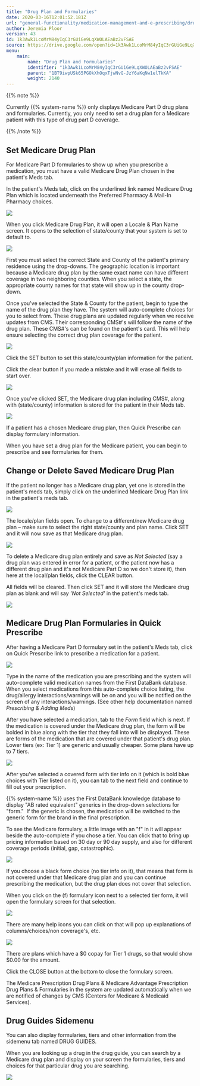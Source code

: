 ```yaml
---
title: "Drug Plan and Formularies"
date: 2020-03-16T12:01:52.181Z
url: "general-functionality/medication-management-and-e-prescribing/drug-plan-and-formularies.html"
author: Jeremia Ploor
version: 43
id: 1k3Awk1LcoMrM84yIqC3rGUiGe9LqXWOLAEaBz2vFSAE
source: https://drive.google.com/open?id=1k3Awk1LcoMrM84yIqC3rGUiGe9LqXWOLAEaBz2vFSAE
menu:
    main:
        name: "Drug Plan and Formularies"
        identifier: "1k3Awk1LcoMrM84yIqC3rGUiGe9LqXWOLAEaBz2vFSAE"
        parent: "1BT9iwpUSk65PGOkXhOqxTjwNvG-JzY6aKqNw1elTkKA"
        weight: 2140
---
```

{{% note %}}

Currently {{% system-name %}} only displays Medicare Part D drug plans and formularies. Currently, you only need to set a drug plan for a Medicare patient with this type of drug part D coverage.

{{% /note %}}


## Set Medicare Drug Plan

For Medicare Part D formularies to show up when you prescribe a medication, you must have a valid Medicare Drug Plan chosen in the patient's Meds tab.

In the patient's Meds tab, click on the underlined link named Medicare Drug Plan which is located underneath the Preferred Pharmacy & Mail-In Pharmacy choices.

![](../../external_files/41136b1822c66f1fe6ebdd008b01f4dc.png)

When you click Medicare Drug Plan, it will open a Locale & Plan Name screen. It opens to the selection of state/county that your system is set to default to.

![](../../external_files/01fc0af108bb6302f7fc9f2f6728233a.png)

First you must select the correct State and County of the patient's primary residence using the drop-downs. The geographic location is important because a Medicare drug plan by the same exact name can have different coverage in two neighboring counties. When you select a state, the appropriate county names for that state will show up in the county drop-down.

Once you've selected the State & County for the patient, begin to type the name of the drug plan they have. The system will auto-complete choices for you to select from. These drug plans are updated regularly when we receive updates from CMS. Their corresponding CMS#'s will follow the name of the drug plan. These CMS#'s can be found on the patient's card. This will help ensure selecting the correct drug plan coverage for the patient.

![](../../external_files/6392a87361cb8a3b938177fd36ec4d67.png)

Click the SET button to set this state/county/plan information for the patient.

Click the clear button if you made a mistake and it will erase all fields to start over.

![](../../external_files/60e464fdd41bcc8f34e8be2a777a7d98.png)

Once you've clicked SET, the Medicare drug plan including CMS#, along with (state/county) information is stored for the patient in their Meds tab.

![](../../external_files/25026cf45620a97eaef61b1dfd8b82f4.png)

If a patient has a chosen Medicare drug plan, then Quick Prescribe can display formulary information.

When you have set a drug plan for the Medicare patient, you can begin to prescribe and see formularies for them.

## Change or Delete Saved Medicare Drug Plan

If the patient no longer has a Medicare drug plan, yet one is stored in the patient's meds tab, simply click on the underlined Medicare Drug Plan link in the patient's meds tab.

![](../../external_files/e89a4355d85300076a4d93a9153eb0d3.png)

The locale/plan fields open. To change to a different/new Medicare drug plan – make sure to select the right state/county and plan name. Click SET and it will now save as that Medicare drug plan.

![](../../external_files/b595fae2ac8c75aae27ca5d0349286fb.png)

To delete a Medicare drug plan entirely and save as *Not Selected* (say a drug plan was entered in error for a patient, or the patient now has a different drug plan and it's not Medicare Part D so we don't store it), then here at the local/plan fields, click the CLEAR button.

All fields will be cleared. Then click SET and it will store the Medicare drug plan as blank and will say *‘Not Selected'* in the patient's meds tab.

![](../../external_files/bd9900b334d8191c9f52c40a341d3f83.png)

## Medicare Drug Plan Formularies in Quick Prescribe

After having a Medicare Part D formulary set in the patient's Meds tab, click on Quick Prescribe link to prescribe a medication for a patient.

![](../../external_files/3bbfb33488a5b0145ff78ce560361b99.png)

Type in the name of the medication you are prescribing and the system will auto-complete valid medication names from the First DataBank database. When you select medications from this auto-complete choice listing, the drug/allergy interactions/warnings will be on and you will be notified on the screen of any interactions/warnings. (See other help documentation named *Prescribing & Adding Meds*)

After you have selected a medication, tab to the *Form* field which is next. If the medication is covered under the Medicare drug plan, the form will be bolded in blue along with the tier that they fall into will be displayed. These are forms of the medication that are covered under that patient's drug plan. Lower tiers (ex: Tier 1) are generic and usually cheaper. Some plans have up to 7 tiers.

![](../../external_files/0d6f4e15b1b1141a84b66f0b9d597436.png)

After you've selected a covered form with tier info on it (which is bold blue choices with Tier listed on it), you can tab to the next field and continue to fill out your prescription.

{{% system-name %}} uses the First DataBank knowledge database to display "AB rated equivalent" generics in the drop-down selections for "form."  If the generic is chosen, the medication will be switched to the generic form for the brand in the final prescription.

To see the Medicare formulary, a little image with an "f" in it will appear beside the auto-complete if you chose a tier. You can click that to bring up pricing information based on 30 day or 90 day supply, and also for different coverage periods (initial, gap, catastrophic).

![](../../external_files/22dcc25c877dc5a0e141c99c95943979.png)

If you choose a black form choice (no tier info on it), that means that form is not covered under that Medicare drug plan and you can continue prescribing the medication, but the drug plan does not cover that selection.

When you click on the (f) formulary icon next to a selected tier form, it will open the formulary screen for that selection.

![](../../external_files/e3d9051a0fb9e8bd1e001fa4935c45e3.png)

There are many help icons you can click on that will pop up explanations of columns/choices/non coverage's, etc.

![](../../external_files/30364a87244a16ea498fa8dfd2923f0c.png)

There are plans which have a $0 copay for Tier 1 drugs, so that would show $0.00 for the amount.

Click the CLOSE button at the bottom to close the formulary screen.

The Medicare Prescription Drug Plans & Medicare Advantage Prescription Drug Plans & Formularies in the system are updated automatically when we are notified of changes by CMS (Centers for Medicare & Medicaid Services).

## Drug Guides Sidemenu

You can also display formularies, tiers and other information from the sidemenu tab named DRUG GUIDES.

When you are looking up a drug in the drug guide, you can search by a Medicare drug plan and display on your screen the formularies, tiers and choices for that particular drug you are searching.

![](../../external_files/eab4cb24ca8c74f7e9d98b2a28d2ba99.png)

